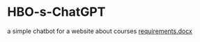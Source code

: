 # HBO-s-ChatGPT
a simple chatbot for a website about courses 
[requirements.docx](https://github.com/mohamedeltaieb/HBO-s-ChatGPT/files/13465487/requirements.docx)
